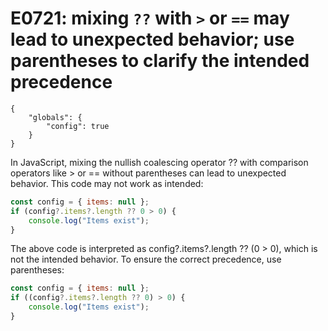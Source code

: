 # E0721: mixing `??` with `>` or `==` may lead to unexpected behavior; use parentheses to clarify the intended precedence

```config-for-examples
{
    "globals": {
        "config": true
    }
}
```

In JavaScript, mixing the nullish coalescing operator ?? with comparison operators like > or == without parentheses can lead to unexpected behavior. This code may not work as intended:

```javascript
const config = { items: null };
if (config?.items?.length ?? 0 > 0) {
    console.log("Items exist");
}
```

The above code is interpreted as config?.items?.length ?? (0 > 0), which is not the intended behavior. To ensure the correct precedence, use parentheses:

```javascript
const config = { items: null };
if ((config?.items?.length ?? 0) > 0) {
    console.log("Items exist");
}
```



